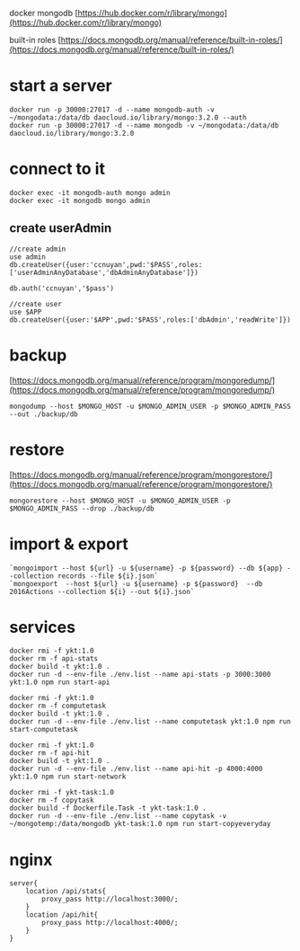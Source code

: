 docker mongodb [https://hub.docker.com/r/library/mongo](https://hub.docker.com/r/library/mongo)

built-in roles [https://docs.mongodb.org/manual/reference/built-in-roles/](https://docs.mongodb.org/manual/reference/built-in-roles/)

# start a server
```
docker run -p 30000:27017 -d --name mongodb-auth -v ~/mongodata:/data/db daocloud.io/library/mongo:3.2.0 --auth
docker run -p 30000:27017 -d --name mongodb -v ~/mongodata:/data/db daocloud.io/library/mongo:3.2.0
```

# connect to it

```
docker exec -it mongodb-auth mongo admin
docker exec -it mongodb mongo admin
```

## create userAdmin
```
//create admin
use admin
db.createUser({user:'ccnuyan',pwd:'$PASS',roles:['userAdminAnyDatabase','dbAdminAnyDatabase']})

db.auth('ccnuyan','$pass')

//create user
use $APP
db.createUser({user:'$APP',pwd:'$PASS',roles:['dbAdmin','readWrite']})
```

# backup
[https://docs.mongodb.org/manual/reference/program/mongoredump/](https://docs.mongodb.org/manual/reference/program/mongoredump/)
```
mongodump --host $MONGO_HOST -u $MONGO_ADMIN_USER -p $MONGO_ADMIN_PASS --out ./backup/db
```

# restore
[https://docs.mongodb.org/manual/reference/program/mongorestore/](https://docs.mongodb.org/manual/reference/program/mongorestore/)
```
mongorestore --host $MONGO_HOST -u $MONGO_ADMIN_USER -p $MONGO_ADMIN_PASS --drop ./backup/db
```

# import & export
```
`mongoimport --host ${url} -u ${username} -p ${password} --db ${app} --collection records --file ${i}.json`
`mongoexport  --host ${url} -u ${username} -p ${password}  --db 2016Actions --collection ${i} --out ${i}.json`
```

# services

```
docker rmi -f ykt:1.0
docker rm -f api-stats
docker build -t ykt:1.0 .
docker run -d --env-file ./env.list --name api-stats -p 3000:3000 ykt:1.0 npm run start-api
```

```
docker rmi -f ykt:1.0
docker rm -f computetask
docker build -t ykt:1.0 .
docker run -d --env-file ./env.list --name computetask ykt:1.0 npm run start-computetask
```

```
docker rmi -f ykt:1.0
docker rm -f api-hit
docker build -t ykt:1.0 .
docker run -d --env-file ./env.list --name api-hit -p 4000:4000 ykt:1.0 npm run start-network
```

```
docker rmi -f ykt-task:1.0
docker rm -f copytask
docker build -f Dockerfile.Task -t ykt-task:1.0 .
docker run -d --env-file ./env.list --name copytask -v ~/mongotemp:/data/mongodb ykt-task:1.0 npm run start-copyeveryday
```

# nginx 
```
server{
    location /api/stats{
        proxy_pass http://localhost:3000/;
    }
    location /api/hit{
        proxy_pass http://localhost:4000/;
    }
}
```

